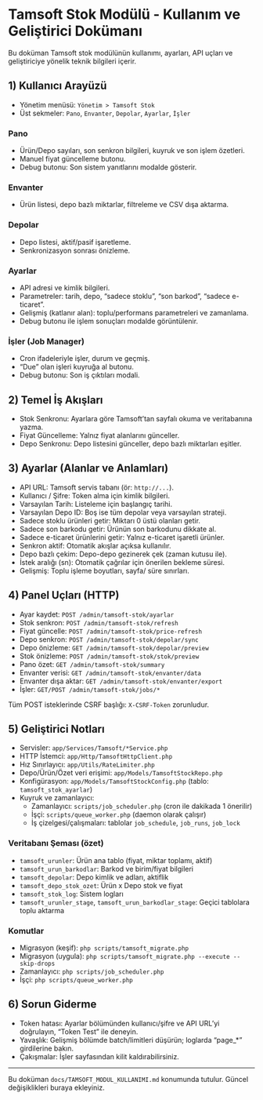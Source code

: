 # Tamsoft Stok Modülü - Kullanım ve Geliştirici Dokümanı

Bu doküman Tamsoft stok modülünün kullanımı, ayarları, API uçları ve geliştiriciye yönelik teknik bilgileri içerir.

## 1) Kullanıcı Arayüzü

- Yönetim menüsü: `Yönetim > Tamsoft Stok`
- Üst sekmeler: `Pano`, `Envanter`, `Depolar`, `Ayarlar`, `İşler`

### Pano
- Ürün/Depo sayıları, son senkron bilgileri, kuyruk ve son işlem özetleri.
- Manuel fiyat güncelleme butonu.
- Debug butonu: Son sistem yanıtlarını modalde gösterir.

### Envanter
- Ürün listesi, depo bazlı miktarlar, filtreleme ve CSV dışa aktarma.

### Depolar
- Depo listesi, aktif/pasif işaretleme.
- Senkronizasyon sonrası önizleme.

### Ayarlar
- API adresi ve kimlik bilgileri.
- Parametreler: tarih, depo, “sadece stoklu”, “son barkod”, “sadece e-ticaret”.
- Gelişmiş (katlanır alan): toplu/performans parametreleri ve zamanlama.
- Debug butonu ile işlem sonuçları modalde görüntülenir.

### İşler (Job Manager)
- Cron ifadeleriyle işler, durum ve geçmiş.
- “Due” olan işleri kuyruğa al butonu.
- Debug butonu: Son iş çıktıları modali.

## 2) Temel İş Akışları

- Stok Senkronu: Ayarlara göre Tamsoft’tan sayfalı okuma ve veritabanına yazma.
- Fiyat Güncelleme: Yalnız fiyat alanlarını günceller.
- Depo Senkronu: Depo listesini günceller, depo bazlı miktarları eşitler.

## 3) Ayarlar (Alanlar ve Anlamları)

- API URL: Tamsoft servis tabanı (ör: `http://...`).
- Kullanıcı / Şifre: Token alma için kimlik bilgileri.
- Varsayılan Tarih: Listeleme için başlangıç tarihi.
- Varsayılan Depo ID: Boş ise tüm depolar veya varsayılan strateji.
- Sadece stoklu ürünleri getir: Miktarı 0 üstü olanları getir.
- Sadece son barkodu getir: Ürünün son barkodunu dikkate al.
- Sadece e-ticaret ürünlerini getir: Yalnız e-ticaret işaretli ürünler.
- Senkron aktif: Otomatik akışlar açıksa kullanılır.
- Depo bazlı çekim: Depo-depo gezinerek çek (zaman kutusu ile).
- İstek aralığı (sn): Otomatik çağrılar için önerilen bekleme süresi.
- Gelişmiş: Toplu işleme boyutları, sayfa/ süre sınırları.

## 4) Panel Uçları (HTTP)

- Ayar kaydet: `POST /admin/tamsoft-stok/ayarlar`
- Stok senkron: `POST /admin/tamsoft-stok/refresh`
- Fiyat güncelle: `POST /admin/tamsoft-stok/price-refresh`
- Depo senkron: `POST /admin/tamsoft-stok/depolar/sync`
- Depo önizleme: `GET /admin/tamsoft-stok/depolar/preview`
- Stok önizleme: `POST /admin/tamsoft-stok/stok/preview`
- Pano özet: `GET /admin/tamsoft-stok/summary`
- Envanter verisi: `GET /admin/tamsoft-stok/envanter/data`
- Envanter dışa aktar: `GET /admin/tamsoft-stok/envanter/export`
- İşler: `GET/POST /admin/tamsoft-stok/jobs/*`

Tüm POST isteklerinde CSRF başlığı: `X-CSRF-Token` zorunludur.

## 5) Geliştirici Notları

- Servisler: `app/Services/Tamsoft/*Service.php`
- HTTP İstemci: `app/Http/TamsoftHttpClient.php`
- Hız Sınırlayıcı: `app/Utils/RateLimiter.php`
- Depo/Ürün/Özet veri erişimi: `app/Models/TamsoftStockRepo.php`
- Konfigürasyon: `app/Models/TamsoftStockConfig.php` (tablo: `tamsoft_stok_ayarlar`)
- Kuyruk ve zamanlayıcı:
  - Zamanlayıcı: `scripts/job_scheduler.php` (cron ile dakikada 1 önerilir)
  - İşçi: `scripts/queue_worker.php` (daemon olarak çalışır)
  - İş çizelgesi/çalışmaları: tablolar `job_schedule`, `job_runs`, `job_lock`

### Veritabanı Şeması (özet)

- `tamsoft_urunler`: Ürün ana tablo (fiyat, miktar toplamı, aktif)
- `tamsoft_urun_barkodlar`: Barkod ve birim/fiyat bilgileri
- `tamsoft_depolar`: Depo kimlik ve adları, aktiflik
- `tamsoft_depo_stok_ozet`: Ürün x Depo stok ve fiyat
- `tamsoft_stok_log`: Sistem logları
- `tamsoft_urunler_stage`, `tamsoft_urun_barkodlar_stage`: Geçici tablolara toplu aktarma

### Komutlar

- Migrasyon (keşif): `php scripts/tamsoft_migrate.php`
- Migrasyon (uygula): `php scripts/tamsoft_migrate.php --execute --skip-drops`
- Zamanlayıcı: `php scripts/job_scheduler.php`
- İşçi: `php scripts/queue_worker.php`

## 6) Sorun Giderme

- Token hatası: Ayarlar bölümünden kullanıcı/şifre ve API URL’yi doğrulayın, “Token Test” ile deneyin.
- Yavaşlık: Gelişmiş bölümde batch/limitleri düşürün; loglarda “page_*” girdilerine bakın.
- Çakışmalar: İşler sayfasından kilit kaldırabilirsiniz.

---
Bu doküman `docs/TAMSOFT_MODUL_KULLANIMI.md` konumunda tutulur. Güncel değişiklikleri buraya ekleyiniz.


